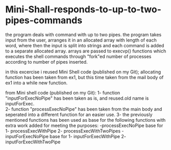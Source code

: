 # Mini-Shall-responds-to-up-to-two-pipes-commands
the program deals with command with up to two pipes. 
the program takes input from the user, arranges it in an allocated array with length of each word, where then the input is split into strings and each command is added to a separate allocated array.
arrays are passed to execvp() functions which executes the shell commands through "fork"ed number of processes according to number of pipes inserted.

in this excercise i reused Mini Shell code (published on my Git); allocating function has been taken from ex1, but this time taken from the mail body of ex1 into a while new function.

from Mini shell code (published on my Git):
1- function "inputForExecNoPipe" has been taken as is, and reused.old name is inputForExec.  
2- function "processExecNoPipe" has been taken from the main body and seperated into a different function for an easier use.
3- the previously mentioned functions has been used as base for the following functions with extra work added for meeting the purposes: 
     -processExecNoPipe base for 1- processExecWithPipe  2- processExecWithTwoPipes 
     -inputForExecNoPipe base for 1- inputForExecWithPipe 2- inputForExecWithTwoPipe
